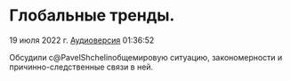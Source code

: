 # Глобальные тренды.

19 июля 2022 г. [Аудиоверсия](https://www.youtube.com/watch?v=GooXYgcQeg8) 01:36:52

Обсудили с‪@PavelShchelin‬общемировую ситуацию, закономерности и причинно-следственные связи в ней.
